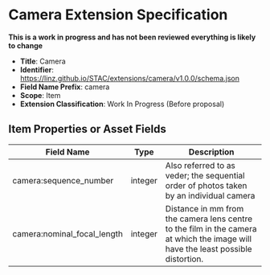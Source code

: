 # Camera Extension Specification

**This is a work in progress and has not been reviewed everything is likely to change**

- **Title**: Camera
- **Identifier**: https://linz.github.io/STAC/extensions/camera/v1.0.0/schema.json
- **Field Name Prefix**: camera
- **Scope**: Item
- **Extension Classification**: Work In Progress (Before proposal)

## Item Properties or Asset Fields

| Field Name       | Type                     | Description |
| ---------------- | ------------------------ | ----------- |
| camera:sequence_number | integer | Also referred to as veder; the sequential order of photos taken by an individual camera |
| camera:nominal_focal_length | integer | Distance in mm from the camera lens centre to the film in the camera at which the image will have the least possible distortion. |
